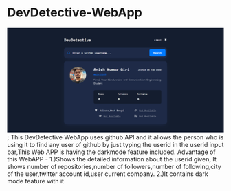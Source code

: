 # DevDetective-WebApp
![logo](https://github.com/giri2103/DevDetective-WebApp/blob/main/devdetective%20webapp%20thumbnail.png);
This DevDetective WebApp uses github API and it allows the person who is using it to find any user of github by just typing the userid in the userid input bar,This Web APP is having the darkmode feature included.
Advantage of this WebAPP - 
1.)Shows the detailed information about the userid given, It shows number of repositories,number of followers,number of following,city of the user,twitter account id,user current company.
2.)It contains dark mode feature with it
